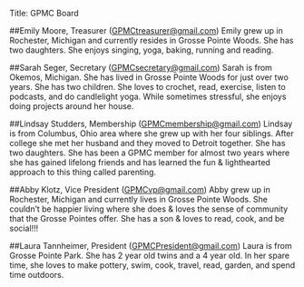 Title: GPMC Board

##Emily Moore, Treasurer (GPMCtreasurer@gmail.com)
Emily grew up in Rochester, Michigan and currently resides in Grosse Pointe Woods. She
has two daughters. She enjoys singing, yoga, baking, running and reading.

##Sarah Seger, Secretary (GPMCsecretary@gmail.com)
Sarah is from Okemos, Michigan. She has lived in Grosse Pointe Woods for just over two years. She
has two children. She loves to crochet, read, exercise, listen to podcasts, and do candlelight yoga.
While sometimes stressful, she enjoys doing projects around her house.

##Lindsay Studders, Membership (GPMCmembership@gmail.com)
Lindsay is from Columbus, Ohio area where she grew up with her four siblings.
After college she met her husband and they moved to Detroit together. She has
two daughters. She has been a GPMC member for almost two years where she
has gained lifelong friends and has learned the fun &amp; lighthearted approach to
this thing called parenting.

##Abby Klotz, Vice President (GPMCvp@gmail.com)
Abby grew up in Rochester, Michigan and currently lives in Grosse Pointe Woods. She
couldn’t be happier living where she does &amp; loves the sense of community that the
Grosse Pointes offer. She has a son &amp; loves to read, cook, and be social!!!

##Laura Tannheimer, President (GPMCPresident@gmail.com)
Laura is from Grosse Pointe Park. She has 2 year old twins and a 4 year old. In her spare
time, she loves to make pottery, swim, cook, travel, read, garden, and spend time
outdoors.
